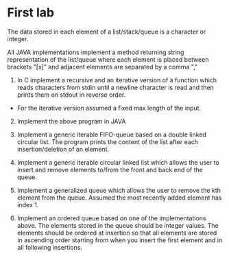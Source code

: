 # First lab

The data stored in each element of a list/stack/queue is a character or integer.

All JAVA implementations implement a method returning string representation of the list/queue where each element is placed between brackets "[x]" and adjacent elements are separated by a comma "," 

1) In C implement a recursive and an iterative version of a function which reads characters from stdin until a newline character is read and then prints them on stdout in reverse order. 
* For the iterative version assumed a fixed max length of the input.

2) Implement the above program in JAVA

3) Implement a generic iterable FIFO-queue based on a double linked circular list. The program prints the content of the list after each insertion/deletion of an element.

4) Implement a generic iterable circular linked list which allows the user to insert and remove elements to/from the front and back end of the queue.

5) Implement a generalized queue which allows the user to remove the kth element from the queue. Assumed the most recently added element has index 1.

6) Implement an ordered queue based on one of the implementations above. The elements stored in the queue should be integer values. The elements should be ordered at insertion so that all elements are stored in ascending order starting from when you insert the first element and in all following insertions. 